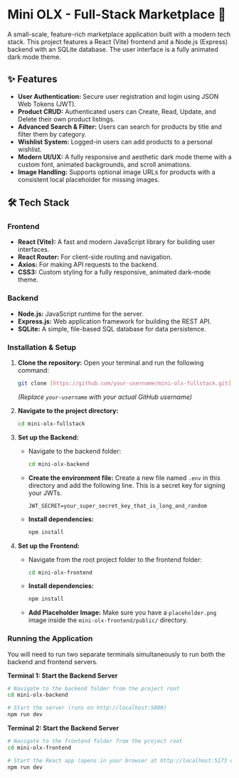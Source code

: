 # Mini OLX - Full-Stack Marketplace 🌃

A small-scale, feature-rich marketplace application built with a modern tech stack. This project features a React (Vite) frontend and a Node.js (Express) backend with an SQLite database. The user interface is a fully animated dark mode theme.

## ✨ Features

-   **User Authentication:** Secure user registration and login using JSON Web Tokens (JWT).
-   **Product CRUD:** Authenticated users can Create, Read, Update, and Delete their own product listings.
-   **Advanced Search & Filter:** Users can search for products by title and filter them by category.
-   **Wishlist System:** Logged-in users can add products to a personal wishlist.
-   **Modern UI/UX:** A fully responsive and aesthetic dark mode theme with a custom font, animated backgrounds, and scroll animations.
-   **Image Handling:** Supports optional image URLs for products with a consistent local placeholder for missing images.

## 🛠️ Tech Stack

### **Frontend**
-   **React (Vite):** A fast and modern JavaScript library for building user interfaces.
-   **React Router:** For client-side routing and navigation.
-   **Axios:** For making API requests to the backend.
-   **CSS3:** Custom styling for a fully responsive, animated dark-mode theme.

### **Backend**
-   **Node.js:** JavaScript runtime for the server.
-   **Express.js:** Web application framework for building the REST API.
-   **SQLite:** A simple, file-based SQL database for data persistence.

### **Installation & Setup**

1.  **Clone the repository:**
    Open your terminal and run the following command:
    ```bash
    git clone [https://github.com/your-username/mini-olx-fullstack.git](https://github.com/your-username/mini-olx-fullstack.git)
    ```
    *(Replace `your-username` with your actual GitHub username)*

2.  **Navigate to the project directory:**
    ```bash
    cd mini-olx-fullstack
    ```

3.  **Set up the Backend:**
    -   Navigate to the backend folder:
        ```bash
        cd mini-olx-backend
        ```
    -   **Create the environment file:** Create a new file named `.env` in this directory and add the following line. This is a secret key for signing your JWTs.
        ```
        JWT_SECRET=your_super_secret_key_that_is_long_and_random
        ```
    -   **Install dependencies:**
        ```bash
        npm install
        ```

4.  **Set up the Frontend:**
    -   Navigate from the root project folder to the frontend folder:
        ```bash
        cd mini-olx-frontend
        ```
    -   **Install dependencies:**
        ```bash
        npm install
        ```
    -   **Add Placeholder Image:** Make sure you have a `placeholder.png` image inside the `mini-olx-frontend/public/` directory.

### **Running the Application**

You will need to run two separate terminals simultaneously to run both the backend and frontend servers.

**Terminal 1: Start the Backend Server**
```bash
# Navigate to the backend folder from the project root
cd mini-olx-backend

# Start the server (runs on http://localhost:5000)
npm run dev
```

**Terminal 2: Start the Backend Server**
```bash
# Navigate to the frontend folder from the project root
cd mini-olx-frontend

# Start the React app (opens in your browser at http://localhost:5173 or a similar port)
npm run dev
```
